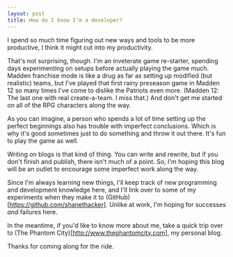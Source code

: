 ```yaml
---
layout: post
title: How do I know I'm a developer?
---
```


I spend so much time figuring out new ways and tools to be more productive, I think it might cut into my productivity.

That's not surprising, though. I'm an inveterate game re-starter, spending days experimenting on setups before actually playing the game much. Madden franchise mode is like a drug as far as setting up modified (but realistic) teams, but I've played that first rainy preseason game in Madden 12 so many times I've come to dislike the Patriots even more. (Madden 12: The last one with real create-a-team. I miss that.) And don't get me started on all of the RPG characters along the way.

As you can imagine, a person who spends a lot of time setting up the perfect beginnings also has trouble with imperfect conclusions. Which is why it's good sometimes just to do something and throw it out there. It's fun to play the game as well.

Writing on blogs is that kind of thing. You can write and rewrite, but if you don't finish and publish, there isn't much of a point. So, I'm hoping this blog will be an outlet to encourage some imperfect work along the way.

Since I'm always learning new things, I'll keep track of new programming and development knowledge here, and I'll link over to some of my experiments when they make it to (GitHub)[https://github.com/shanethacker]. Unlike at work, I'm hoping for successes *and* failures here.

In the meantime, if you'd like to know more about me, take a quick trip over to (The Phantom City)[http://www.thephantomcity.com], my personal blog.

Thanks for coming along for the ride.